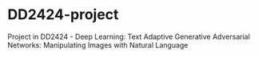 # DD2424-project
Project in DD2424 - Deep Learning: Text Adaptive Generative Adversarial Networks: Manipulating Images with Natural Language
